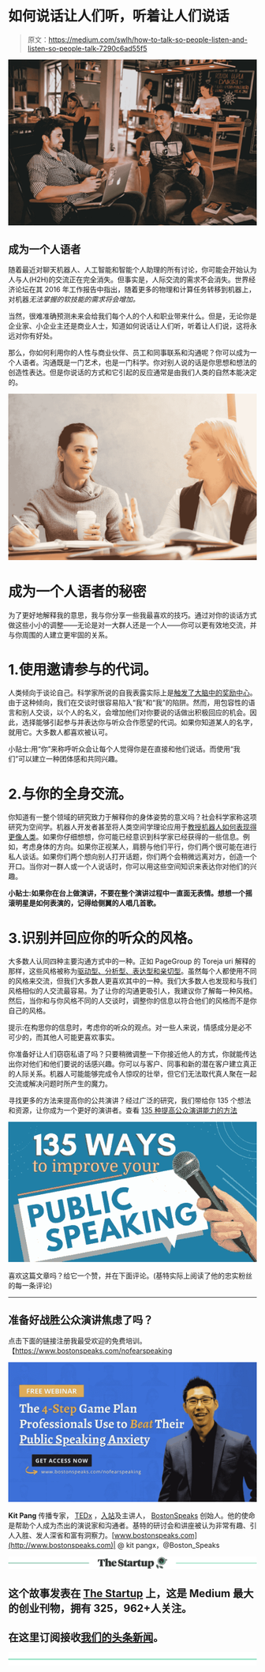 # 如何说话让人们听，听着让人们说话

> 原文：<https://medium.com/swlh/how-to-talk-so-people-listen-and-listen-so-people-talk-7290c6ad55f5>

![](img/dbc2487b4caeded259626aa41be9b328.png)

## 成为一个人语者

随着最近对聊天机器人、人工智能和智能个人助理的所有讨论，你可能会开始认为人与人(H2H)的交流正在完全消失。但事实是，人际交流的需求不会消失。世界经济论坛在其 2016 年工作报告中指出，随着更多的物理和计算任务转移到机器上，对机器*无法掌握的软技能的需求将会增加。*

当然，很难准确预测未来会给我们每个人的个人和职业带来什么。但是，无论你是企业家、小企业主还是商业人士，知道如何说话让人们听，听着让人们说，这将永远对你有好处。

那么，你如何利用你的人性与商业伙伴、员工和同事联系和沟通呢？你可以成为一个人语者。沟通既是一门艺术，也是一门科学。你对别人说的话是你思想和想法的创造性表达。但是你说话的方式和它引起的反应通常是由我们人类的自然本能决定的。

![](img/7c0a3b43dc84105f6d8657028bb4c3ad.png)

# 成为一个人语者的秘密

为了更好地解释我的意思，我与你分享一些我最喜欢的技巧。通过对你的谈话方式做这些小小的调整——无论是对一大群人还是一个人——你可以更有效地交流，并与你周围的人建立更牢固的关系。

# 1.使用邀请参与的代词。

人类倾向于谈论自己。科学家所说的自我表露实际上是[触发了大脑中的奖励中心](http://www.pnas.org/content/109/21/8038.full)。由于这种倾向，我们在交谈时很容易陷入“我”和“我”的陷阱。然而，用包容性的语言和别人交谈，以个人的名义，会增加他们对你要说的话做出积极回应的机会。因此，选择能够引起参与并表达你与听众合作愿望的代词。如果你知道某人的名字，就用它。大多数人都喜欢被认可。

小贴士:用“你”来称呼听众会让每个人觉得你是在直接和他们说话。而使用“我们”可以建立一种团体感和共同兴趣。

# 2.与你的全身交流。

你知道有一整个领域的研究致力于解释你的身体姿势的意义吗？社会科学家称这项研究为空间学。机器人开发者甚至将人类空间学理论应用于[教授机器人如何表现得更像人类](https://link.springer.com/article/10.1007/s12369-014-0251-1)。如果你仔细想想，你可能已经意识到科学家已经获得的一些信息。例如，考虑身体的方向。如果你正视某人，肩膀与他们平行，你们两个很可能在进行私人谈话。如果你们两个想向别人打开话题，你们两个会稍微远离对方，创造一个开口。当你对一群人或一个人说话时，你可以用这些空间知识来表达你对他们的兴趣。

**小贴士:如果你在台上做演讲，不要在整个演讲过程中一直面无表情。想想一个摇滚明星是如何表演的，记得给侧翼的人唱几首歌。**

# 3.识别并回应你的听众的风格。

大多数人认同四种主要沟通方式中的一种。正如 PageGroup 的 Toreja uri 解释的那样，这些风格被称为[驱动型、分析型、表达型和亲切型](https://www.michaelpage.com.au/advice/career-advice/productivity-and-performance/understanding-your-communication-style)。虽然每个人都使用不同的风格来交流，但我们大多数人更喜欢其中的一种。我们大多数人也发现和与我们风格相似的人交流最容易。为了让你的沟通更吸引人，我建议你了解每一种风格。然后，当你和与你风格不同的人交谈时，调整你的信息以符合他们的风格而不是你自己的风格。

提示:在构思你的信息时，考虑你的听众的观点。对一些人来说，情感成分是必不可少的，而其他人可能更喜欢事实。

你准备好让人们窃窃私语了吗？只要稍微调整一下你接近他人的方式，你就能传达出你对他们和他们要说的话感兴趣。你可以与客户、同事和新的潜在客户建立真正的人际关系。机器人可能能够完成令人惊叹的壮举，但它们无法取代真人聚在一起交流或解决问题时所产生的魔力。

寻找更多的方法来提高你的公共演讲？经过广泛的研究，我们带给你 135 个想法和资源，让你成为一个更好的演讲者。查看 [135 种提高公众演讲能力的方法](https://www.bostonspeaks.com/posts/publicspeakingtips)

![](img/5a92d5b69b772e81fb567ac63e6dee00.png)

喜欢这篇文章吗？给它一个赞，并在下面评论。(基特实际上阅读了他的忠实粉丝的每一条评论)

****

## **准备好战胜公众演讲焦虑了吗？**

点击下面的链接注册我最受欢迎的免费培训。【https://www.bostonspeaks.com/nofearspeaking 

![](img/26ea1e51f2ebe153e14c9af448ef82ff.png)

**Kit Pang** 传播专家， [TEDx](http://www.youtube.com/watch?v=OE3nUrTp_KQ) ，[入站](http://www.youtube.com/watch?v=fJj8ZsAmXt0&t=3s)及主讲人， [BostonSpeaks](http://www.bostonspeaks.com/) 创始人。他的使命是帮助个人成为杰出的演说家和沟通者。基特的研讨会和讲座被认为非常有趣、引人入胜、发人深省和富有洞察力。[www.bostonspeaks.com](http://www.bostonspeaks.com)| @ kit pangx，@Boston_Speaks

[![](img/308a8d84fb9b2fab43d66c117fcc4bb4.png)](https://medium.com/swlh)

## 这个故事发表在 [The Startup](https://medium.com/swlh) 上，这是 Medium 最大的创业刊物，拥有 325，962+人关注。

## 在这里订阅接收[我们的头条新闻](http://growthsupply.com/the-startup-newsletter/)。

[![](img/b0164736ea17a63403e660de5dedf91a.png)](https://medium.com/swlh)